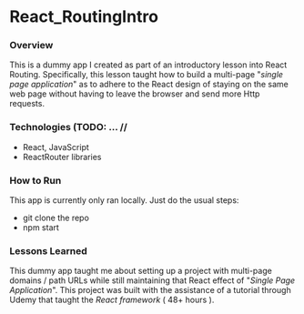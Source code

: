 # React_RoutingIntro

### Overview
This is a dummy app I created as part of an introductory lesson into React Routing. Specifically, this lesson taught how to build a multi-page "_single page application_" as to adhere to the React design of staying on the same web page without having to leave the browser and send more Http requests.

### Technologies (TODO: ... // 


* React, JavaScript
* ReactRouter libraries 

### How to Run
This app is currently only ran locally. Just do the usual steps:
* git clone the repo
* npm start 

### Lessons Learned
This dummy app taught me about setting up a project with multi-page domains / path URLs while still maintaining that React effect of "_Single Page Application_". This project was built with the assistance of a tutorial through Udemy that taught the _React framework_ ( 48+ hours ).
